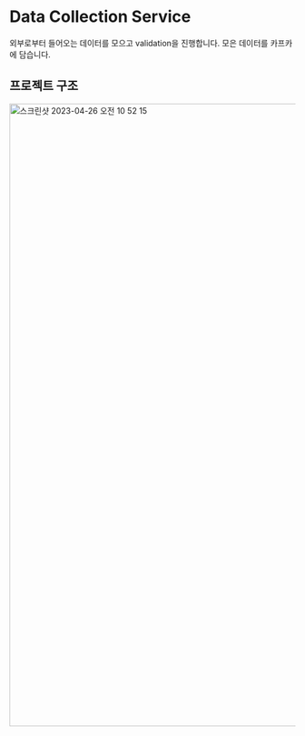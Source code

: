 # Data Collection Service
외부로부터 들어오는 데이터를 모으고 validation을 진행합니다. 모은 데이터를 카프카에 담습니다.

## 프로젝트 구조

<img width="1095" alt="스크린샷 2023-04-26 오전 10 52 15" src="https://user-images.githubusercontent.com/66578746/234445597-f803f7a2-e652-46c1-b2ca-e2d06bfc0531.png">
